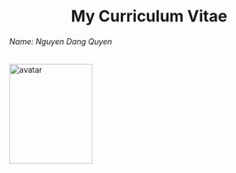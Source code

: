 <h1 align = "center" >My Curriculum Vitae</h1>
<h6 style = "text-align": center; transform: translateX(-50px);>Name: Nguyen Dang Quyen</h6>
<img src="https://github.com/user-attachments/assets/d79dedf9-0164-4fb8-9c93-93923e9452d9" width="150" height="180" alt="avatar"/>
